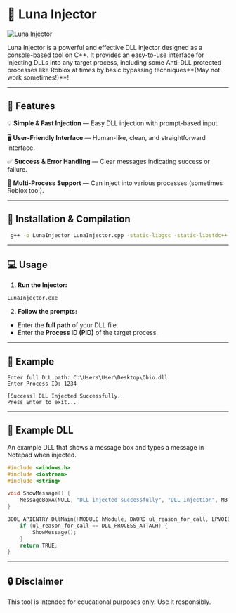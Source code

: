 # 🌙 Luna Injector

![Luna Injector](https://i.ibb.co/1kcYjVp/WOmcc2K.png)

Luna Injector is a powerful and effective DLL injector designed as a console-based tool on C++. It provides an easy-to-use interface for injecting DLLs into any target process, including some Anti-DLL protected processes like Roblox at times by basic bypassing 
techniques**(May not work sometimes!)**! 

---

## 📌 Features
💡 **Simple & Fast Injection** — Easy DLL injection with prompt-based input.

🖥️ **User-Friendly Interface** — Human-like, clean, and straightforward interface.

✅ **Success & Error Handling** — Clear messages indicating success or failure.

🎯 **Multi-Process Support** — Can inject into various processes (sometimes Roblox too!).

---

## 🚀 Installation & Compilation

```bash
 g++ -o LunaInjector LunaInjector.cpp -static-libgcc -static-libstdc++
```

---

## 💻 Usage
1. **Run the Injector:**
```bash
LunaInjector.exe
```

2. **Follow the prompts:**
- Enter the **full path** of your DLL file.
- Enter the **Process ID (PID)** of the target process.

---

## 📸 Example
```
Enter full DLL path: C:\Users\User\Desktop\Ohio.dll
Enter Process ID: 1234

[Success] DLL Injected Successfully.
Press Enter to exit...
```

---

## 📂 Example DLL 
An example DLL that shows a message box and types a message in Notepad when injected.

```cpp
#include <windows.h>
#include <iostream>
#include <string>

void ShowMessage() {
    MessageBoxA(NULL, "DLL injected successfully", "DLL Injection", MB_OK | MB_ICONINFORMATION);
}

BOOL APIENTRY DllMain(HMODULE hModule, DWORD ul_reason_for_call, LPVOID lpReserved) {
    if (ul_reason_for_call == DLL_PROCESS_ATTACH) {
        ShowMessage();
    }
    return TRUE;
}
```

---

## 🔒 Disclaimer
This tool is intended for educational purposes only. Use it responsibly.



